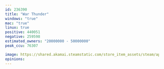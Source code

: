 ```yaml
---
id: 236390
title: "War Thunder"
windows: "true"
mac: "true"
linux: true
positive: 440051
negative: 259598
estimated_owners: "20000000 - 50000000"
peak_ccu: 76307

image: https://shared.akamai.steamstatic.com/store_item_assets/steam/apps/236390/header.jpg?t=1732736155
opinions:
---
```

